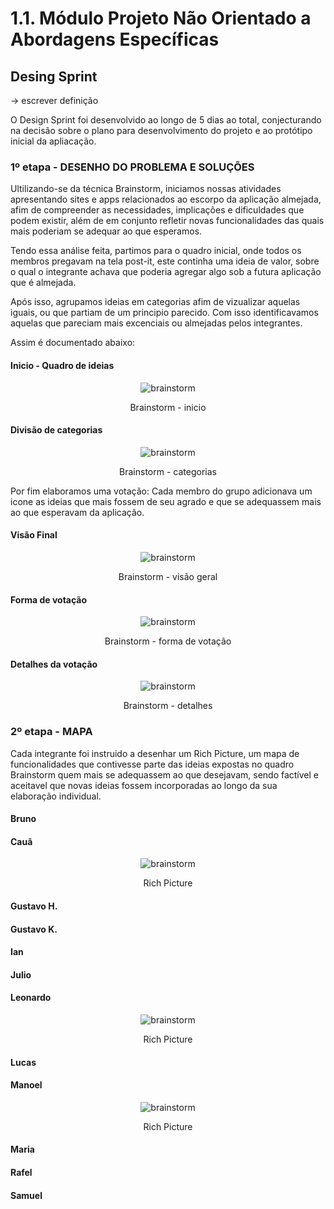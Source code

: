 # 1.1. Módulo Projeto Não Orientado a Abordagens Específicas

## Desing Sprint
-> escrever definição

O Design Sprint foi desenvolvido ao longo de 5 dias ao total, conjecturando na decisão sobre o plano para desenvolvimento do projeto e ao protótipo inicial da apliacação.

### 1º etapa -  DESENHO DO PROBLEMA E SOLUÇÕES
Ultilizando-se da técnica Brainstorm, iniciamos nossas atividades apresentando sites e apps relacionados ao escorpo da aplicação almejada, afim de compreender as necessidades, implicações e dificuldades que podem existir, além de em conjunto refletir novas funcionalidades das quais mais poderiam se adequar ao que esperamos.

Tendo essa análise feita, partimos para o quadro inicial, onde todos os membros pregavam na tela post-it, este continha uma ideia de valor, sobre o qual o integrante achava que poderia agregar algo sob a futura aplicação que é almejada.

Após isso, agrupamos ideias em categorias afim de vizualizar aquelas iguais, ou que partiam de um principio parecido. Com isso identificavamos aquelas que pareciam mais excenciais ou almejadas pelos integrantes.

Assim é documentado abaixo:

<!-- tabs:start -->

#### **Inicio - Quadro de ideias**

<figure align="center">

![brainstorm](../assets/brainstorm1.jpeg)
  <figcaption>Brainstorm - inicio</figcaption>
</figure>

#### **Divisão de categorias**

<figure align="center">

  ![brainstorm](../assets/brainstorm_categoria.jpeg)
  <figcaption>Brainstorm - categorias</figcaption>
</figure>

<!-- tabs:end -->

Por fim elaboramos uma votação: Cada membro do grupo adicionava um icone as ideias que mais fossem de seu agrado e que se adequassem mais ao que esperavam da aplicação.
<!-- tabs:start -->

#### **Visão Final**

<figure align="center">

  ![brainstorm](../assets/brainstorm1_votacao.jpeg)
  <figcaption>Brainstorm - visão geral</figcaption>
</figure>

#### **Forma de votação**
<figure align="center">


  ![brainstorm](../assets/brainstorm_icones.jpeg)
  <figcaption>Brainstorm - forma de votação</figcaption>
</figure>


#### **Detalhes da votação**

<figure align="center">

  ![brainstorm](../assets/brainstorm_detalhado.jpeg)
  <figcaption>Brainstorm - detalhes</figcaption>
</figure>

<!-- tabs:end -->

### 2º etapa - MAPA
Cada integrante foi instruido a desenhar um Rich Picture, um mapa de funcionalidades que contivesse parte das ideias expostas no quadro Brainstorm quem mais se adequassem ao que desejavam, sendo factível e aceitavel que novas ideias fossem incorporadas ao longo da sua elaboração individual.


<!-- tabs:start -->
#### **Bruno**
#### **Cauã**

<figure align="center">

  ![brainstorm](../assets/RichPictureCauaMatheus.jpeg)
  <figcaption>Rich Picture</figcaption>
</figure>

#### **Gustavo H.**
#### **Gustavo K.**
#### **Ian**
#### **Julio**
#### **Leonardo**

<figure align="center">

  ![brainstorm](../assets/RichPictureLeonardo.jpeg)
  <figcaption>Rich Picture</figcaption>
</figure>

#### **Lucas**
#### **Manoel**

<figure align="center">

  ![brainstorm](../assets/RichPictureManoel.jpeg)
  <figcaption>Rich Picture</figcaption>
</figure>

#### **Maria**
#### **Rafel**
#### **Samuel**



<!-- tabs:end -->